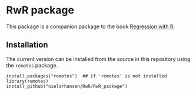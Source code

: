RwR package
======

This package is a companion package to the book [Regression with R](https://rwr.nrhstat.org/).

## Installation 

The current version can be installed from the source in this repository using the `remotes` package.

```
install.packages("remotes")  ## if 'remotes' is not installed
library(remotes)
install_github("nielsrhansen/RwR/RwR_package")
```
